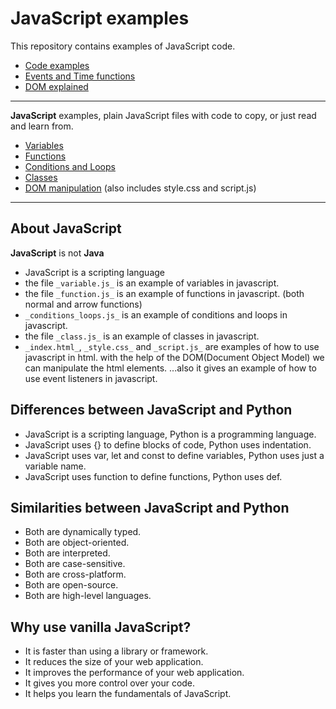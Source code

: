 # JavaScript examples
This repository contains examples of JavaScript code.
- [Code examples](docs/code_examples.md)
- [Events and Time functions](docs/events_and_time.md)
- [DOM explained](docs/DOM_examples.md)
***
**JavaScript** examples, plain JavaScript files with code to copy, or just read and learn from.
- [Variables](js/variables.js)
- [Functions](js/functions.js)
- [Conditions and Loops](js/conditions_loops.js)
- [Classes](js/class.js)
- [DOM manipulation](ex/DOM/index.html) (also includes style.css and script.js)
***
## About JavaScript
**JavaScript** is not **Java**
- JavaScript is a scripting language
- the file `_variable.js_` is an example of variables in javascript.
- the file `_function.js_` is an example of functions in javascript. (both normal and arrow functions)
- `_conditions_loops.js_` is an example of conditions and loops in javascript.
- the file `_class.js_` is an example of classes in javascript.
- `_index.html_`, `_style.css_` and `_script.js_` are examples of how to use javascript in html. 
  with the help of the DOM(Document Object Model) we can manipulate the html elements.
  ...also it gives an example of how to use event listeners in javascript.

## Differences between JavaScript and Python
- JavaScript is a scripting language, Python is a programming language.
- JavaScript uses {} to define blocks of code, Python uses indentation.
- JavaScript uses var, let and const to define variables, Python uses just a variable name.
- JavaScript uses function to define functions, Python uses def.

## Similarities between JavaScript and Python
- Both are dynamically typed.
- Both are object-oriented.
- Both are interpreted.
- Both are case-sensitive.
- Both are cross-platform.
- Both are open-source.
- Both are high-level languages.

## Why use vanilla JavaScript?
- It is faster than using a library or framework.
- It reduces the size of your web application.
- It improves the performance of your web application.
- It gives you more control over your code.
- It helps you learn the fundamentals of JavaScript.
